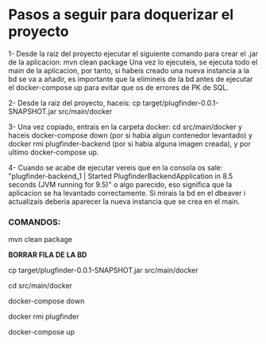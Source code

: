 # Pasos a seguir para doquerizar el proyecto

1- Desde la raiz del proyecto ejecutar el siguiente comando para crear el .jar de la aplicacion: mvn clean package
    Una vez lo ejecuteis, se ejecuta todo el main de la aplicacion, por tanto, si habeis creado una nueva instancia a la bd se va a añadir, es importante que la elimineis de
    la bd antes de ejecutar el docker-compose up para evitar que os de errores de PK de SQL.

2- Desde la raiz del proyecto, haceis: cp target/plugfinder-0.0.1-SNAPSHOT.jar src/main/docker

3- Una vez copiado, entrais en la carpeta docker: cd src/main/docker y haceis docker-compose down (por si habia algun contenedor levantado) y docker rmi plugfinder-backend (por si habia alguna imagen creada),
    y por ultimo docker-compose up.

4- Cuando se acabe de ejecutar vereis que en la consola os sale: "plugfinder-backend_1  | Started PlugfinderBackendApplication in 8.5 seconds (JVM running for 9.5)" o algo parecido,
    eso significa que la aplicacion se ha levantado correctamente. Si mirais la bd en el dbeaver i actualizais deberia aparecer la nueva instancia que se crea en el main.

### **COMANDOS:**

mvn clean package

**BORRAR FILA DE LA BD** 

cp target/plugfinder-0.0.1-SNAPSHOT.jar src/main/docker

cd src/main/docker

docker-compose down

docker rmi plugfinder

docker-compose up